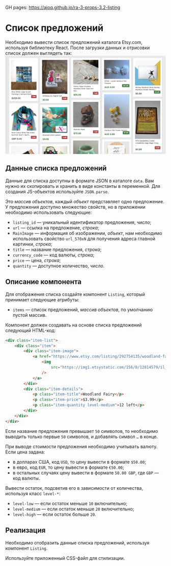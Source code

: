 GH pages: https://ajoq.github.io/ra-3-props-3.2-listing

# Список предложений

Необходимо вывести список предложений каталога Etsy.com, используя библиотеку React. После загрузки данных и отрисовки список должен выглядеть так:
![Список предложений](./assets/preview.png)

## Данные списка предложений

Данные для списка доступны в формате JSON в каталоге `data`. Вам нужно их скопировать и хранить в виде константы в переменной. Для создания JS-объектов используйте `JSON.parse`.

Это _массив объектов_, каждый _объект_ представляет одно предложение. У предложения доступно множество свойств, но в приложении необходимо использовать следующие:

-   `listing_id` — уникальный идентификатор предложения, _число_;
-   `url` — ссылка на предложение, _строка_;
-   `MainImage` — информация об изображении, _объект_, нам необходимо использовать свойство `url_570xN` для получения адреса главной картинки, _строка_;
-   `title` — название предложения, _строка_;
-   `currency_code` — код валюты, _строка_;
-   `price` — цена, _строка_;
-   `quantity` — доступное количество, _число_.

## Описание компонента

Для отображения списка создайте компонент `Listing`, который принимает следующие атрибуты:

-   `items` — список предложений, _массив объектов_, по умолчанию пустой массив.

Компонент должен создавать на основе списка предложений следующий HTML-код:

```html
<div class="item-list">
    <div class="item">
        <div class="item-image">
            <a href="https://www.etsy.com/listing/292754135/woodland-fairy">
                <img
                    src="https://img1.etsystatic.com/156/0/12814579/il_570xN.1173240751_50hv.jpg"
                />
            </a>
        </div>
        <div class="item-details">
            <p class="item-title">Woodland Fairy</p>
            <p class="item-price">$3.99</p>
            <p class="item-quantity level-medium">12 left</p>
        </div>
    </div>
</div>
```

Если название предложения превышает `50` символов, то необходимо выводить только первые `50` символов, и добавлять символ `…` в конце.

При выводе стоимости предложения необходимо учитывать валюту. Если цена задана:

-   в долларах США, код `USD`, то цену вывести в формате `$50.00`;
-   в евро, код `EUR`, то цену вывести в формате `€50.00`;
-   в остальных случаях цену вывести в формате `50.00 GBP`, где `GBP` — код валюты.

Вывести остаток, подсветив его в зависимости от количества, используя класс `level-*`:

-   `level-low` — если остаток меньше `10` включительно;
-   `level-medium` — если остаток меньше `20` включительно;
-   `level-high` — если остаток больше `20`.

## Реализация

Необходимо отобразить данные списка предложений, используя компонент `Listing`.

Используйте приложенный CSS-файл для стилизации.
